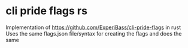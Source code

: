 # cli pride flags rs

Implementation of https://github.com/ExperiBass/cli-pride-flags in rust <br>
Uses the same flags.json file/syntax for creating the flags and does the same